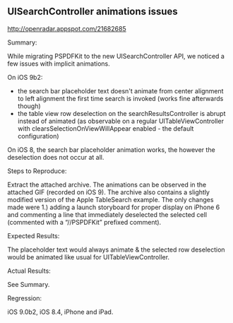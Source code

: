## UISearchController animations issues

http://openradar.appspot.com/21682685

Summary:

While migrating PSPDFKit to the new UISearchController API, we noticed a few issues with implicit animations. 

On iOS 9b2:
- the search bar placeholder text doesn't animate from center alignment to left alignment the first time search is invoked (works fine afterwards though)
- the table view row deselection on the searchResultsController is abrupt instead of animated (as observable on a regular UITableViewController with clearsSelectionOnViewWillAppear enabled - the default configuration)

On iOS 8, the search bar placeholder animation works, the however the deselection does not occur at all.

Steps to Reproduce:

Extract the attached archive. The animations can be observed in the attached GIF (recorded on iOS 9).
The archive also contains a slightly modified version of the Apple TableSearch example. The only changes made were 1.) adding a launch storyboard for proper display on iPhone 6 and commenting a line that immediately deselected the selected cell (commented with a “//PSPDFKit” prefixed comment). 

Expected Results:

The placeholder text would always animate & the selected row deselection would be animated like usual for UITableViewController. 

Actual Results:

See Summary. 

Regression:

iOS 9.0b2, iOS 8.4, iPhone and iPad.
